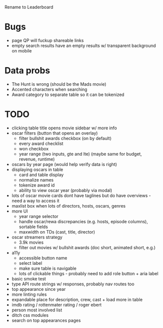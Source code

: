 Rename to Leaderboard

# Bugs

- page QP will fuckup shareable links
- empty search results have an empty results w/ transparent background on mobile

# Data probs

- The Hunt is wrong (should be the Mads movie)
- Accented characters when searching
- Award category to separate table so it can be tokenized

# TODO

- clicking table title opens movie sidebar w/ more info
- oscar filters (button that opens an overlay)
  - filter bullshit awards checkbox (on by default)
  - every award checklist
  - won checkbox
  - year range (two inputs, gte and lte) (maybe same for budget, revenue, runtime)
- oscars by year page (would help verify data is right)
- displaying oscars in table
  - card and table display
  - normalize names
  - tokenize award id
  - ability to view oscar year (probably via modal)
- lots of oscar movie cards dont have taglines but do have overviews - need a way to access it
- maxlist box when lots of directors, hosts, oscars, genres
- more UI
  - year range selector
  - handle oscar/rewa discrepancies (e.g. hosts, episode columns), sortable fields
  - maxwidth on TDs (cast, title, director)
- oscar streamers strategy
  - 3.9k movies
  - filter out movies w/ bullshit awards (doc short, animated short, e.g.)
- a11y
  - accessible button name
  - select label
  - make sure table is navigable
  - lots of clickable things - probably need to add role button + aria label
- basic smoke test
- type API route strings w/ responses, probably nav routes too
- top appearance since year
- more linting rules
- expandable place for description, crew, cast + load more in table
- imdb rating / rottenmater rating / roger ebert
- person most involved list
- ditch css modules
- search on top appearances pages
